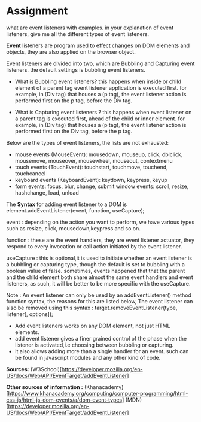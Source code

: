 # Assignment
what are event listeners with examples.
in your explanation of event listeners, give me all the different types of event listeners.


**Event** listeners are program used to effect changes on DOM elements and objects, they are also applied on the browser object.

Event listeners are divided into two, which are Bubbling and Capturing event listeners. the default settings is bubbling event listeners.

* What is Bubbling event listeners? this happens when inside or child element of a parent tag event listener application is executed first. for example, in (Div tag) that houses a (p tag), the event listener action is performed first on the p tag, before the Div tag.

* What is Capturing event listeners ? this happens when  event listener on a parent tag is executed first, ahead of the child or inner element. for example, in (Div tag) that houses a (p tag), the event listener action is performed first on the Div tag, before the p tag.

Below are the types of event listeners, the lists are  not exhausted:
- mouse events (MouseEvent): mousedown, mouseup, click, dblclick, mousemove, mouseover, mousewheel, mouseout, contextmenu
- touch events (TouchEvent): touchstart, touchmove, touchend, touchcancel
- keyboard events (KeyboardEvent): keydown, keypress, keyup
- form events: focus, blur, change, submit
window events: scroll, resize, hashchange, load, unload

The **Syntax** for adding event listener to a DOM is element.addEventListener(event, function, useCapture);

event : depending on the action you want to perform, we have various types such as resize, click, mousedown,keypress and so on.

function : these are the event handlers, they are event listener actuator, they respond to every invocation or call action initiated by the event listener.

useCapture : this is optional,it is used to initiate whether an event listener is a bubbling or capturing type, though the default is set to bubbling with a boolean value of false. sometimes, events happened that that the parent and the child element both share almost the same event handlers and event listeners, as such, it will be better to be more specific with the useCapture.

Note : An event listener can only be used by an addEventListener() method function syntax, the reasons for this are listed below,
The event listener can also be removed using this syntax : target.removeEventListener(type, listener[, options]);

- Add event listeners works on any DOM element, not just HTML elements.
- add event listener gives a finer grained control of the phase when the listener is activated,i.e choosing between bubbling or capturing.
- it also allows adding more than a single handler for an event. such can be found in javascript modules and any other kind of code.

**Sources:** (W3School)[https://developer.mozilla.org/en-US/docs/Web/API/EventTarget/addEventListener]

**Other sources of information :** (Khanacademy)[https://www.khanacademy.org/computing/computer-programming/html-css-js/html-js-dom-events/a/dom-event-types] (MDN)[https://developer.mozilla.org/en-US/docs/Web/API/EventTarget/addEventListener]
